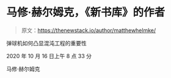 # 马修·赫尔姆克，《新书库》的作者

> 原文：<https://thenewstack.io/author/matthewhelmke/>

弹球机如何凸显混沌工程的重要性

2020 年 10 月 16 日上午 8 点 33 分

马修·赫尔姆克